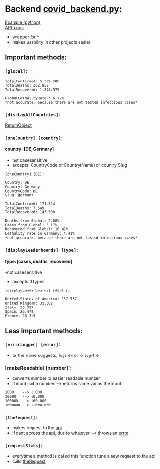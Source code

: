 

# Backend [covid_backend.py](https://github.com/xNaCly/scripts/blob/master/Covid19/covid_backend.py):
[Example (python)](https://github.com/xNaCly/scripts/blob/master/Covid19/example.py) <br>
[API-docs](https://documenter.getpostman.com/view/10808728/SzS8rjbc?version=latest#9739c95f-ef1d-489b-97a9-0a6dfe2f74d8)
- wrapper for ^ 
- makes usability in other projects easier

## Important methods:

### `[global]`:
```
TotalConfirmed: 5.399.508
TotalDeaths: 362.859
TotalRecovered: 1.374.979

GlobalLethalityRate : 6.72%
*not accurate, because there are not tested infectious cases*
```
### `[displayAllCountries]`:

[ReturnObject](https://raw.githubusercontent.com/xNaCly/scripts/master/Covid19/available_countries.txt)

### `[oneCountry] [country]`:
#### country: [DE, Germany] 
- not casesensitive 
- accepts: CountryCode or Country(Name) or country Slug
```
[oneCountry] [DE]:

Country: DE
Country: Germany
CountryCode: DE
Slug: germany

TotalConfirmed: 171.324
TotalDeaths: 7.549
TotalRecovered: 143.300

Deaths from Global: 2.08%
Cases from Global: 3.17%
Recovered from Global: 10.42%
Lethality rate in Germany: 4.41%
*not accurate, because there are not tested infectious cases*
```

### `[displayLeaderboards] [type]`:
#### type: [cases, deaths, recovered] 
-not casesensitive 
- accepts 3 types
```
[displayLeaderboards] [deaths]

United States of America: 157.537
United Kingdom: 31.662
Italy: 30.395
Spain: 26.478
France: 26.313
```

## Less important methods:

### `[errorLogger] [error]`:
- as the name suggests, logs error to `log`-file

### [makeReadable] [number]`:
- converts number to easier readable number
- if input isnt a number --> returns same var as the input
```
1000    --> 1.000
10000   --> 10.000
100000  --> 100.000
1000000 --> 1.000.000
```

### `[theRequest]`:
- makes request to the [api](https://documenter.getpostman.com/view/10808728/SzS8rjbc?version=latest#9739c95f-ef1d-489b-97a9-0a6dfe2f74d8)
- if cant access the api, due to whatever --> throws an [error](https://github.com/xNaCly/scripts/tree/master/Covid19#covid_backendpy-errorlogger-error)

### `[requestStats]`:
- everytime a method is called this function runs a new request to the api
- calls [theRequest](https://github.com/xNaCly/scripts/tree/master/Covid19#covid_backendpy-therequest)
